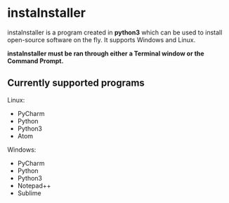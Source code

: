 # instaInstaller
instaInstaller is a program created in **python3** which can be used to install open-source software on the fly. It supports Windows and Linux.

**instaInstaller must be ran through either a Terminal window or the Command Prompt.**

## Currently supported programs
Linux:
* PyCharm
* Python
* Python3
* Atom

Windows:
* PyCharm
* Python
* Python3
* Notepad++
* Sublime
